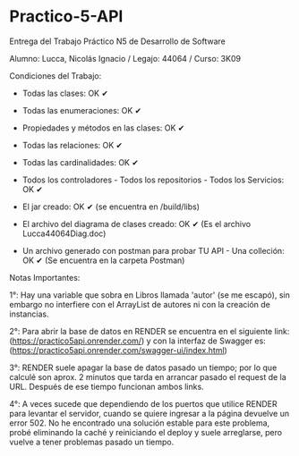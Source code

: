 # Practico-5-API

Entrega del Trabajo Práctico N5 de Desarrollo de Software

Alumno: Lucca, Nicolás Ignacio / Legajo: 44064 / Curso: 3K09

Condiciones del Trabajo:

- Todas las clases: OK ✔

- Todas las enumeraciones: OK ✔

- Propiedades y métodos en las clases: OK ✔

- Todas las relaciones: OK ✔

- Todas las cardinalidades: OK ✔

- Todos los controladores - Todos los repositorios - Todos los Servicios: OK ✔

-  El jar creado: OK ✔ (se encuentra en /build/libs)

- El archivo del diagrama de clases creado: OK ✔ (Es el archivo Lucca44064Diag.doc)

- Un archivo generado con postman para probar TU API - Una colleción: OK ✔ (Se encuentra en la carpeta Postman)

Notas Importantes: 

1°: Hay una variable que sobra en Libros llamada 'autor' (se me escapó), sin embargo no interfiere con el ArrayList de autores ni con la creación de instancias.

2°: Para abrir la base de datos en RENDER se encuentra en el siguiente link: (https://practico5api.onrender.com/) y con la interfaz de Swagger es: (https://practico5api.onrender.com/swagger-ui/index.html)

3°: RENDER suele apagar la base de datos pasado un tiempo; por lo que calculé son aprox. 2 minutos que tarda en arrancar pasado el request de la URL. Después de ese tiempo funcionan ambos links.

4°: A veces sucede que dependiendo de los puertos que utilice RENDER para levantar el servidor, cuando se quiere ingresar a la página devuelve un error 502. No he encontrado una solución estable para este problema, probé eliminando la caché y reiniciando el deploy y suele arreglarse, pero vuelve a tener problemas pasado un tiempo.
